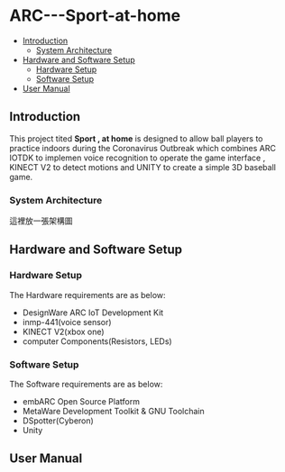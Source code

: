 # ARC---Sport-at-home

* [Introduction](#introduction)
	* [System Architecture](#system-architecture)
* [Hardware and Software Setup](#hardware-and-software-setup)
	* [Hardware Setup](#hardware-setup)
	* [Software Setup](#software-setup)
* [User Manual](#user-manual)

## Introduction
This project tited **Sport , at home** is designed to allow ball players to practice indoors during the Coronavirus Outbreak which combines ARC IOTDK to implemen voice recognition to operate the game interface , KINECT V2 to detect motions and UNITY to create a simple 3D baseball game.


### System Architecture
這裡放一張架構圖
## Hardware and Software Setup
### Hardware Setup
The Hardware requirements are as below:
- DesignWare ARC IoT Development Kit
- inmp-441(voice sensor)
- KINECT V2(xbox one)
- computer Components(Resistors, LEDs)

### Software Setup
The Software requirements are as below:
- embARC Open Source Platform
- MetaWare Development Toolkit & GNU Toolchain
- DSpotter(Cyberon)
- Unity

## User Manual
